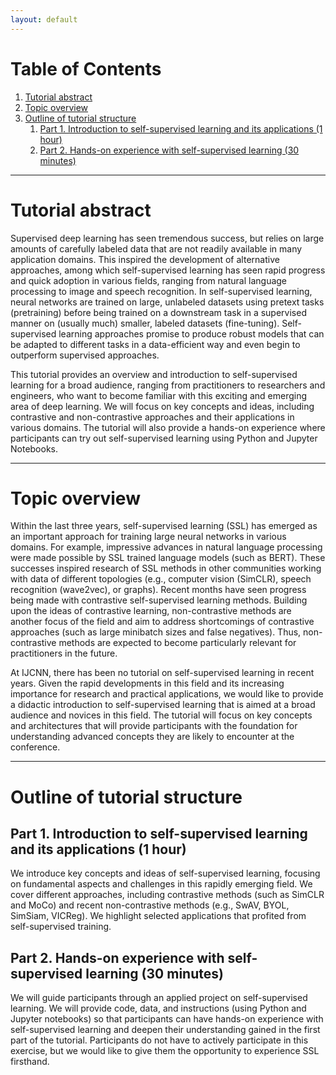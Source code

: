 ```yaml
---
layout: default
---
```


<div/>

# Table of Contents
1. [Tutorial abstract](#tutorial_abstract)
2. [Topic overview](#topic_overview)
3. [Outline of tutorial structure](#outline_of_tutorial_structure)
    1. [Part 1. Introduction to self-supervised learning and its applications (1 hour)](#introduction_to_ssl)
    2. [Part 2. Hands-on experience with self-supervised learning (30 minutes)](#hands-on_experience)

* * *


<a id='tutorial_abstract'></a>
# Tutorial abstract
Supervised deep learning has seen tremendous success, but relies on large amounts of carefully labeled data that are not readily available in many application domains. This inspired the development of alternative approaches, among which self-supervised learning has seen rapid progress and quick adoption in various fields, ranging from natural language processing to image and speech recognition. In self-supervised learning, neural networks are trained on large, unlabeled datasets using pretext tasks (pretraining) before being trained on a downstream task in a supervised manner on (usually much) smaller, labeled datasets (fine-tuning). Self-supervised learning approaches promise to produce robust models that can be adapted to different tasks in a data-efficient way and even begin to outperform supervised approaches.

This tutorial provides an overview and introduction to self-supervised learning for a broad audience, ranging from practitioners to researchers and engineers, who want to become familiar with this exciting and emerging area of deep learning. We will focus on key concepts and ideas, including contrastive and non-contrastive approaches and their applications in various domains. The tutorial will also provide a hands-on experience where participants can try out self-supervised learning using Python and Jupyter Notebooks.

* * *


<a id='topic_overview'></a>
# Topic overview
Within the last three years, self-supervised learning (SSL) has emerged as an important approach for training large neural networks in various domains. For example, impressive advances in natural language processing were made possible by SSL trained language models (such as BERT). These successes inspired research of SSL methods in other communities working with data of different topologies (e.g., computer vision (SimCLR), speech recognition (wave2vec), or graphs). Recent months have seen progress being made with contrastive self-supervised learning methods. Building upon the ideas of contrastive learning, non-contrastive methods are another focus of the field and aim to address shortcomings of contrastive approaches (such as large minibatch sizes and false negatives). Thus, non-contrastive methods are expected to become particularly relevant for practitioners in the future.

At IJCNN, there has been no tutorial on self-supervised learning in recent years. Given the rapid developments in this field and its increasing importance for research and practical applications, we would like to provide a didactic introduction to self-supervised learning that is aimed at a broad audience and novices in this field. The tutorial will focus on key concepts and architectures that will provide participants with the foundation for understanding advanced concepts they are likely to encounter at the conference.

* * *


<a id='outline_of_tutorial_structure'></a>
# Outline of tutorial structure
<a id='introduction_to_ssl'></a>
## Part 1. Introduction to self-supervised learning and its applications (1 hour)

We introduce key concepts and ideas of self-supervised learning, focusing on fundamental aspects and challenges in this rapidly emerging field. We cover different approaches, including contrastive methods (such as SimCLR and MoCo) and recent non-contrastive methods (e.g., SwAV, BYOL, SimSiam, VICReg). We highlight selected applications that profited from self-supervised training.

<a id='hands-on_experience'></a>
## Part 2. Hands-on experience with self-supervised learning (30 minutes)

We will guide participants through an applied project on self-supervised learning. We will provide code, data, and instructions (using Python and Jupyter notebooks) so that participants can have hands-on experience with self-supervised learning and deepen their understanding gained in the first part of the tutorial. Participants do not have to actively participate in this exercise, but we would like to give them the opportunity to experience SSL firsthand.
